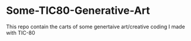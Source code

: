 # Some-TIC80-Generative-Art
 This repo contain the carts of some genertaive art/creative coding I made with TIC-80
